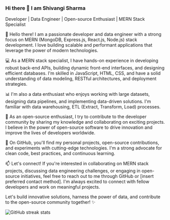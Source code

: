 ### Hi there 👋 I am Shivangi Sharma
Developer | Data Engineer | Open-source Enthusiast | MERN Stack Specialist

👋 Hello there! I am a passionate developer and data engineer with a strong focus on MERN (MongoDB, Express.js, React.js, Node.js) stack development. I love building scalable and performant applications that leverage the power of modern technologies.

💻 As a MERN stack specialist, I have hands-on experience in developing robust back-end APIs, building dynamic front-end interfaces, and designing efficient databases. I'm skilled in JavaScript, HTML, CSS, and have a solid understanding of data modeling, RESTful architectures, and deployment strategies.

📊 I'm also a data enthusiast who enjoys working with large datasets, designing data pipelines, and implementing data-driven solutions. I'm familiar with data warehousing, ETL (Extract, Transform, Load) processes.

🌱 As an open-source enthusiast, I try to contribute to the developer community by sharing my knowledge and collaborating on exciting projects. I believe in the power of open-source software to drive innovation and improve the lives of developers worldwide.

🚀 On GitHub, you'll find my personal projects, open-source contributions, and experiments with cutting-edge technologies. I'm a strong advocate for clean code, best practices, and continuous learning.

📫 Let's connect! If you're interested in collaborating on MERN stack projects, discussing data engineering challenges, or engaging in open-source initiatives, feel free to reach out to me through GitHub or [insert preferred contact method]. I'm always excited to connect with fellow developers and work on meaningful projects.

Let's build innovative solutions, harness the power of data, and contribute to the open-source community together! ✨

![GitHub streak stats](https://github-readme-streak-stats.herokuapp.com/?user=shivynamic)  

<!--
**Shivynamic/Shivynamic** is a ✨ _special_ ✨ repository because its `README.md` (this file) appears on your GitHub profile.

Here are some ideas to get you started:

- 🔭 I’m currently working on ...
- 🌱 I’m currently learning ...
- 👯 I’m looking to collaborate on ...
- 🤔 I’m looking for help with ...
- 💬 Ask me about ...
- 📫 How to reach me: ...
- 😄 Pronouns: ...
- ⚡ Fun fact: ...
-->
